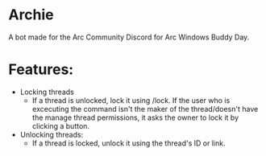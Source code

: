 # Archie
A bot made for the Arc Community Discord for Arc Windows Buddy Day.

# Features:
- Locking threads
  - If a thread is unlocked, lock it using /lock. If the user who is excecuting the command isn't the maker of the thread/doesn't have the manage thread permissions, it asks the owner to lock it by clicking a button.
- Unlocking threads:
  - If a thread is locked, unlock it using the thread's ID or link.
